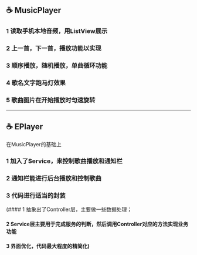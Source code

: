 

## :coffee: MusicPlayer
### 1 读取手机本地音频，用ListView展示
### 2 上一首，下一首，播放功能以实现
### 3 顺序播放，随机播放，单曲循环功能
### 4 歌名文字跑马灯效果
### 5 歌曲图片在开始播放时匀速旋转

******
## :coffee: EPlayer
在MusicPlayer的基础上
### 1 加入了Service，来控制歌曲播放和通知栏
### 2 通知栏能进行后台播放和控制歌曲
### 3 代码进行适当的封装
(#### 1 抽象出了Controller层，主要做一些数据处理；
#### 2 Service层主要用于完成服务的判断，然后调用Controller对应的方法实现业务功能
#### 3 界面优化，代码最大程度的精简化)
